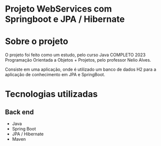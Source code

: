 # Projeto WebServices com Springboot e JPA / Hibernate


# Sobre o projeto

O projeto foi feito como um estudo, pelo curso Java COMPLETO 2023 Programação Orientada a Objetos + Projetos, pelo professor Nelio Alves.

Consiste em uma aplicação, onde é utilizado um banco de dados H2 para a aplicação de conhecimento em JPA e SpringBoot.
 

# Tecnologias utilizadas
## Back end
- Java
- Spring Boot
- JPA / Hibernate
- Maven
